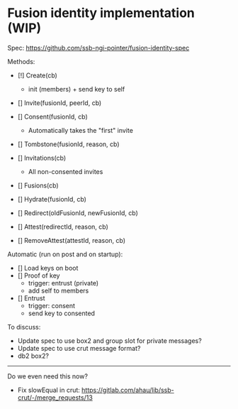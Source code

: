 # Fusion identity implementation (WIP)

Spec: https://github.com/ssb-ngi-pointer/fusion-identity-spec

Methods:
 - [!] Create(cb)
   - init (members) + send key to self
 - [] Invite(fusionId, peerId, cb)
 - [] Consent(fusionId, cb)
   - Automatically takes the "first" invite
 - [] Tombstone(fusionId, reason, cb)

 - [] Invitations(cb)
   - All non-consented invites
 - [] Fusions(cb)
 - [] Hydrate(fusionId, cb)
 - [] Redirect(oldFusionId, newFusionId, cb)
 - [] Attest(redirectId, reason, cb)
 - [] RemoveAttest(attestId, reason, cb)

Automatic (run on post and on startup):
 - [] Load keys on boot
 - [] Proof of key
   - trigger: entrust (private)
   - add self to members
 - [] Entrust
   - trigger: consent
   - send key to consented

To discuss:
 - Update spec to use box2 and group slot for private messages?
 - Update spec to use crut message format?
 - db2 box2?

-----

Do we even need this now?
 - Fix slowEqual in crut: https://gitlab.com/ahau/lib/ssb-crut/-/merge_requests/13

